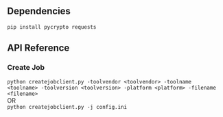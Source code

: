 
## Dependencies
```
pip install pycrypto requests
```

## API Reference 

### Create Job 
`python createjobclient.py -toolvendor <toolvendor> -toolname <toolname> -toolversion <toolversion> -platform <platform> -filename <filename>`  
OR  
`python createjobclient.py -j config.ini`  
